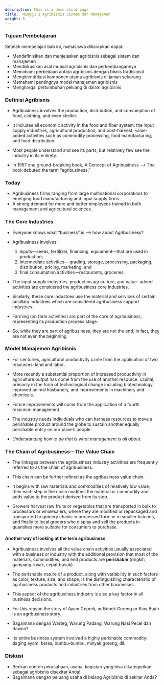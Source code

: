 ```yaml
---
description: This is a demo child page
title:  Minggu 1 Agribisnis Sistem dan Manajemen
weight: 5
---
```


### Tujuan Pembelajaran
Setelah mempelajari bab ini, mahasiswa diharapkan dapat: 
* Mendefinisikan dan menjelaskan agribisnis sebagai sistem dan manajemen
* Mendiskusikan asal muasal agribisnis dan perkembangannya
* Memahami perbedaan antara agribisnis dengan bisnis tradisional
* Mengidentifikasi komponen utama agribisnis di jaman sekarang
* Memahami pentingnya model manajemen agribisnis
* Menghargai pertumbuhan peluang di dalam agribisnis

### Definisi Agribisnis

* Agribusiness involves the production, distribution,
and consumption of food, clothing, and even shelter. 
* It includes all economic activity in the food and
fiber system: the input supply industries, agricultural production, and post-harvest, value-added activities such as commodity processing, food manufacturing, and food distribution.

* Most people understand and see its parts, but relatively few
see the industry in its entirety. 

* In 1957 one ground-breaking book, A Concept of Agribusiness --> The book debuted
the term “agribusiness.”

### Today

* Agribusiness firms ranging from large multinational corporations to
emerging food manufacturing and input supply firms 
* A strong demand for more and better employees trained in both management and
agricultural sciences.

### The Core Industries

* Everyone knows what “business” is --> how about Agribusiness?
* Agribusiness involves:
  1. inputs—seeds, fertilizer, financing, equipment—that are used in 
 production; 
  2. intermediate activities— grading, storage, processing, packaging, distribution, pricing, marketing; and 
  3. final consumption activities—restaurants, groceries.

* The input supply industries, production agriculture, and value-
added activities are considered the agribusiness core
industries. 
* Similarly, these core industries use the material and services of certain ancillary industries which are considered agribusiness support
industries.

* Farming (on farm activities) are part of the core of
agribusiness, representing its production process
stage. 
* So, while they are part of agribusiness, they are
not the end; in fact, they are not even the beginning.

### Model Manajemen Agribisnis

* For centuries, agricultural productivity came
from the application of two resources: land and
labor. 

* More recently a substantial proportion of
increased productivity in agriculture output has come from the use of another
resource: capital, primarily in the form of technological change including biotechnology, improved animal husbandry, and improvements in machinery and
chemicals.

* Future improvements will come from the application of a fourth resource: management.

* The industry needs individuals who can harness resources to
move a perishable product around the globe to sustain another equally perishable entity on our planet: people. 

* _Understanding how to do that is what management is all about_.

### The Chain of Agribusiness—The Value Chain

* The linkages between the agribusiness industry activities are frequently referred to as the chain of agribusiness. 
* This chain can be further refined as the agribusiness value chain.
* It begins with raw materials and commodities of relatively low value; then each step in the chain modifies the material or commodity and adds value to the
product derived from its step.

* Growers harvest raw fruits or vegetables that are transported
in bulk to processors or wholesalers, where they are
modified or repackaged and transported to grocery chains in processed form or in smaller batches, and finally to local grocers who display and sell the products in quantities more suitable for consumers to purchase.

#### Another way of looking at the term agribusiness

* Agribusiness involves all the value chain activities usually associated with a business or industry with the additional provision that most of
the materials, commodities, and end products are **perishable** (ringkih, gampang rusak, cepat busuk). 
* The perishable nature of a product, along with variability in such factors as color, texture, size, and shape, is the distinguishing characteristic
of agribusiness products and industries from other
businesses. 

* This aspect of the agribusiness industry is also a key factor in all business decisions. 

* For this reason the story of Ayam Geprek, or Bebek Goreng or Kios Buah is an agribusiness story. 
* Bagaimana dengan Warteg, Warung Padang, Warung Nasi Pecel dan Rawon?
* Its entire business system involved a highly perishable commodity: daging ayam, beras, bumbu-bumbu, minyak goreng, dll.

### Diskusi

* Berikan contoh perusahaan, usaha, kegiatan yang bisa dikategorikan sebagai agribisnis disekitar Anda! 
* Bagaimana dengan peluang usaha di bidang Agribisnis di sekitar Anda?
